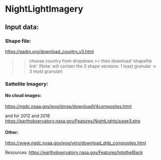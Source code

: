 # NightLightImagery

## Input data:

### Shape file:
https://gadm.org/download_country_v3.html
>> choose country from dropdown >> then download ‘shapefile link’ (Note: will contain the 3 shape versions: 1 least granular → 3 most granular)

### Sattelite Imagery:

#### No cloud images:
https://ngdc.noaa.gov/eog/dmsp/downloadV4composites.html

and for 2012 and 2016
https://earthobservatory.nasa.gov/Features/NightLights/page3.php

#### Other:
https://www.ngdc.noaa.gov/eog/viirs/download_dnb_composites.html



Resources:
https://earthobservatory.nasa.gov/Features/IntotheBlack
